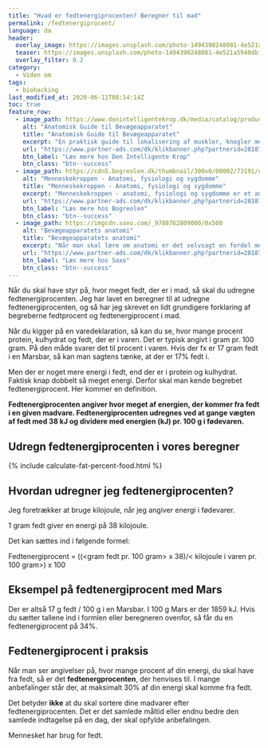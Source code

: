 ```yaml
---
title: "Hvad er fedtenergiprocenten? Beregner til mad"
permalink: /fedtenergiprocent/
language: da
header:
  overlay_image: https://images.unsplash.com/photo-1494390248081-4e521a5940db?ixlib=rb-1.2.1&ixid=eyJhcHBfaWQiOjEyMDd9&auto=format&fit=crop&w=1895&q=80
  teaser: https://images.unsplash.com/photo-1494390248081-4e521a5940db?ixlib=rb-1.2.1&ixid=eyJhcHBfaWQiOjEyMDd9&auto=format&fit=crop&w=400&q=80
  overlay_filter: 0.2
category:
  - Viden om
tags:
  - biohacking
last_modified_at: 2020-06-11T08:14:14Z
toc: true
feature_row:
  - image_path: https://www.denintelligentekrop.dk/media/catalog/product/cache/1/image/1000x/9df78eab33525d08d6e5fb8d27136e95/a/n/anatomisk-guide-til-bevaegeapparatet-9788777499104-andrew-biel-gitte-bjerg-fuusager.jpg
    alt: "Anatomisk Guide til Bevægeapparatet"
    title: "Anatomisk Guide til Bevægeapparatet"
    excerpt: "En praktisk guide til lokalisering af muskler, knogler med mere. Før du kan få succes med at undersøge og behandle bevægeapparatet, er du nødt til først at kende dets opbygning og kunne lokalisere de relevante strukturer."
    url: "https://www.partner-ads.com/dk/klikbanner.php?partnerid=28187&bannerid=38484&htmlurl=https://www.denintelligentekrop.dk/anatomisk-guide-til-bevaegeapparatet-9788777499104"
    btn_label: "Læs mere hos Den Intelligente Krop"
    btn_class: "btn--success"
  - image_path: https://cdn5.bogreolen.dk/thumbnail/300x0/00002/73191/cover.20160911.jpg
    alt: "Menneskekroppen - Anatomi, fysiologi og sygdomme"
    title: "Menneskekroppen - Anatomi, fysiologi og sygdomme"
    excerpt: "Menneskekroppen - anatomi, fysiologi og sygdomme er et anatomisk atlas til mennesket i det 21. århundrede. Gennem de computergenererede 3d-billeder og fantastiske illustrationer kan man opleve menneskekroppen i hidtil uset detaljegrad og skønhed."
    url: "https://www.partner-ads.com/dk/klikbanner.php?partnerid=28187&bannerid=55214&htmlurl=https://bogreolen.dk/menneskekroppen_steve-parker_9788756784436"
    btn_label: "Læs mere hos Bogreolen"
    btn_class: "btn--success"
  - image_path: https://imgcdn.saxo.com/_9788762809000/0x500
    alt: "Bevægeapparatets anatomi"
    title: "Bevægeapparatets anatomi"
    excerpt: "Når man skal lære om anatomi er det selvsagt en fordel med gode lærebøger, og her er “Bevægeapparatets anatomi” en absolut klassiker. Bag lærebogen står forfatterne Finn Bojsen Møller, Jan Hejle, Erik Bruun Simonsen, Jørgen Tranum-Jensen. De kombinerer viden om almen anatomi med information om hvordan man forebygger, undersøger, behandler, træner og genoptræner."
    url: "https://www.partner-ads.com/dk/klikbanner.php?partnerid=28187&bannerid=43264&htmlurl=https://www.saxo.com/dk/bevaegeapparatets-anatomi_joergen-tranum-jensen_indbundet_9788762809000"
    btn_label: "Læs mere hos Saxo"
    btn_class: "btn--success"
---
```


Når du skal have styr på, hvor meget fedt, der er i mad, så skal du udregne fedtenergiprocenten. Jeg har lavet en beregner til at udregne fedtenergiprocenten, og så har jeg skrevet en lidt grundigere forklaring af begreberne fedtprocent og fedtenergiprocent i mad.

Når du kigger på en varedeklaration, så kan du se, hvor mange procent protein, kulhydrat og fedt, der er i varen. Det er typisk angivt i gram pr. 100 gram. På den måde svarer det til procent i varen. Hvis der fx er 17 gram fedt i en Marsbar, så kan man sagtens tænke, at der er 17% fedt i.

Men der er noget mere energi i fedt, end der er i protein og kulhydrat. Faktisk knap dobbelt så meget energi. Derfor skal man kende begrebet fedtenergiprocent. Her kommer en definition.

**Fedtenergiprocenten angiver hvor meget af energien, der kommer fra fedt i en given madvare. Fedtenergiprocenten udregnes ved at gange vægten af fedt med 38 kJ og dividere med energien (kJ) pr. 100 g i fødevaren.**

## Udregn fedtenergiprocenten i vores beregner

{% include calculate-fat-percent-food.html %}

## Hvordan udregner jeg fedtenergiprocenten?

Jeg foretrækker at bruge kilojoule, når jeg angiver energi i fødevarer. 

1 gram fedt giver en energi på 38 kilojoule.

Det kan sættes ind i følgende formel:

Fedtenergiprocent = ((<gram fedt pr. 100 gram> x 38)/< kilojoule i varen pr. 100 gram>) x 100

## Eksempel på fedtenergiprocent med Mars

Der er altså 17 g fedt / 100 g i en Marsbar. I 100 g Mars er der 1859 kJ. Hvis du sætter tallene ind i formlen eller beregneren ovenfor, så får du en fedtenergiprocent på 34%.

## Fedtenergiprocent i praksis

Når man ser angivelser på, hvor mange procent af din energi, du skal have fra fedt, så er det **fedtenergprocenten**, der henvises til. I mange anbefalinger står der, at maksimalt 30% af din energi skal komme fra fedt.

Det betyder **ikke** at du skal sortere dine madvarer efter fedtenergiprocenten. Det er det samlede måltid eller endnu bedre den samlede indtagelse på en dag, der skal opfylde anbefalingen.

Mennesket har brug for fedt.
